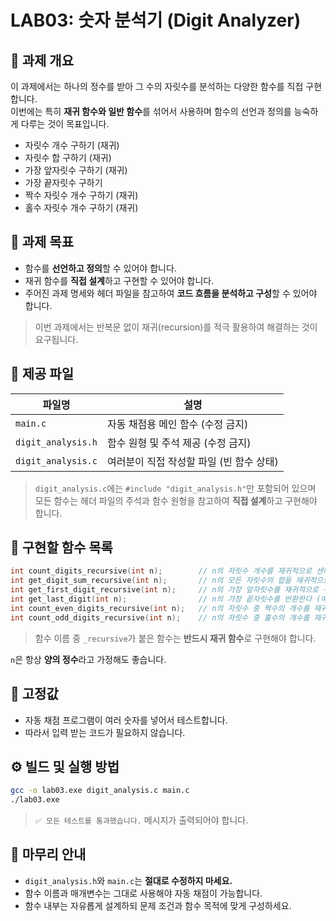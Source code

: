 # LAB03: 숫자 분석기 (Digit Analyzer)

## 🧾 과제 개요

이 과제에서는 하나의 정수를 받아 그 수의 자릿수를 분석하는 다양한 함수를 직접 구현합니다.  
이번에는 특히 **재귀 함수와 일반 함수**를 섞어서 사용하며 함수의 선언과 정의를 능숙하게 다루는 것이 목표입니다.

- 자릿수 개수 구하기 (재귀)
- 자릿수 합 구하기 (재귀)
- 가장 앞자릿수 구하기 (재귀)
- 가장 끝자릿수 구하기
- 짝수 자릿수 개수 구하기 (재귀)
- 홀수 자릿수 개수 구하기 (재귀)

## 🎯 과제 목표

- 함수를 **선언하고 정의**할 수 있어야 합니다.
- 재귀 함수를 **직접 설계**하고 구현할 수 있어야 합니다.
- 주어진 과제 명세와 헤더 파일을 참고하여 **코드 흐름을 분석하고 구성**할 수 있어야 합니다.

> 이번 과제에서는 반복문 없이 재귀(recursion)를 적극 활용하여 해결하는 것이 요구됩니다.

## 📁 제공 파일

| 파일명               | 설명                                       |
|----------------------|--------------------------------------------|
| `main.c`             | 자동 채점용 메인 함수 (수정 금지)         |
| `digit_analysis.h`   | 함수 원형 및 주석 제공 (수정 금지)        |
| `digit_analysis.c`   | 여러분이 직접 작성할 파일 (빈 함수 상태)  |

> `digit_analysis.c`에는 `#include "digit_analysis.h"`만 포함되어 있으며 모든 함수는 헤더 파일의 주석과 함수 원형을 참고하여 **직접 설계**하고 구현해야 합니다.

## 🧩 구현할 함수 목록

```c
int count_digits_recursive(int n);        // n의 자릿수 개수를 재귀적으로 센다 (예: 70342 → 5)
int get_digit_sum_recursive(int n);       // n의 모든 자릿수의 합을 재귀적으로 구한다 (예: 70342 → 16)
int get_first_digit_recursive(int n);     // n의 가장 앞자릿수를 재귀적으로 구한다 (예: 70342 → 7)
int get_last_digit(int n);                // n의 가장 끝자릿수를 반환한다 (예: 70342 → 2)
int count_even_digits_recursive(int n);   // n의 자릿수 중 짝수의 개수를 재귀적으로 센다
int count_odd_digits_recursive(int n);    // n의 자릿수 중 홀수의 개수를 재귀적으로 센다
```

> 함수 이름 중 `_recursive`가 붙은 함수는 **반드시 재귀 함수**로 구현해야 합니다.

`n`은 항상 **양의 정수**라고 가정해도 좋습니다.

## 🔢 고정값

- 자동 채점 프로그램이 여러 숫자를 넣어서 테스트합니다.
- 따라서 입력 받는 코드가 필요하지 않습니다.

## ⚙️ 빌드 및 실행 방법

```bash
gcc -o lab03.exe digit_analysis.c main.c
./lab03.exe
```

> `✅ 모든 테스트를 통과했습니다.` 메시지가 출력되어야 합니다.

## 🧭 마무리 안내

- `digit_analysis.h`와 `main.c`는 **절대로 수정하지 마세요.**
- 함수 이름과 매개변수는 그대로 사용해야 자동 채점이 가능합니다.
- 함수 내부는 자유롭게 설계하되 문제 조건과 함수 목적에 맞게 구성하세요.
